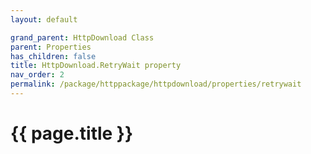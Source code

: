 ```yaml
---
layout: default

grand_parent: HttpDownload Class
parent: Properties
has_children: false
title: HttpDownload.RetryWait property
nav_order: 2
permalink: /package/httppackage/httpdownload/properties/retrywait
---
```

# {{ page.title }}